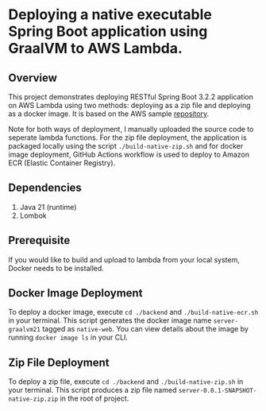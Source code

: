 # Deploying a native executable Spring Boot application using GraalVM to AWS Lambda.

## Overview
This project demonstrates deploying RESTful Spring Boot 3.2.2 application on
AWS Lambda using two methods: deploying as a zip file and deploying as a docker
image. It is based on the AWS sample
[repository](https://github.com/aws/serverless-java-container/tree/main/samples/springboot3/pet-store-native).

Note for both ways of deployment, I manually uploaded the source code to
seperate lambda functions. For the zip file deployment, the application is packaged locally
using the script `./build-native-zip.sh` and for docker image deployment, GitHub Actions
workflow is used to deploy to Amazon ECR (Elastic Container Registry).

## Dependencies
1. Java 21 (runtime)
2. Lombok

## Prerequisite
If you would like to build and upload to lambda from your local system, Docker
needs to be installed.

## Docker Image Deployment
To deploy a docker image, execute `cd ./backend` and `./build-native-ecr.sh` in your terminal.
This script generates the docker image name `server-graalvm21` tagged as `native-web`.
You can view details about the image by running `docker image ls` in your CLI.

## Zip File Deployment
To deploy a zip file, execute `cd ./backend` and `./build-native-zip.sh` in your terminal.
This script produces a zip file named `server-0.0.1-SNAPSHOT-native-zip.zip` in the root of
project.
